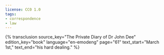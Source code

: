 ```yaml
---
license: CC0 1.0
tags:
- correspondence
- law
---
```

{% transclusion
  source_key="The Private Diary of Dr John Dee"
  edition_key="book"
  language="en-emodeng"
  page="61"
  text_start="March 1st,"
  text_end="his hard dealing."
%}
